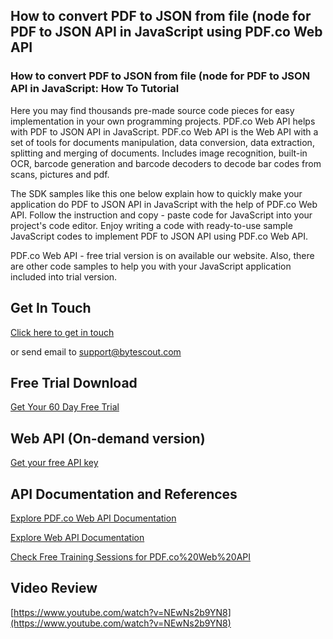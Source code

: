 ## How to convert PDF to JSON from file (node for PDF to JSON API in JavaScript using PDF.co Web API

### How to convert PDF to JSON from file (node for PDF to JSON API in JavaScript: How To Tutorial

Here you may find thousands pre-made source code pieces for easy implementation in your own programming projects. PDF.co Web API helps with PDF to JSON API in JavaScript. PDF.co Web API is the Web API with a set of tools for documents manipulation, data conversion, data extraction, splitting and merging of documents. Includes image recognition, built-in OCR, barcode generation and barcode decoders to decode bar codes from scans, pictures and pdf.

The SDK samples like this one below explain how to quickly make your application do PDF to JSON API in JavaScript with the help of PDF.co Web API. Follow the instruction and copy - paste code for JavaScript into your project's code editor. Enjoy writing a code with ready-to-use sample JavaScript codes to implement PDF to JSON API using PDF.co Web API.

PDF.co Web API - free trial version is on available our website. Also, there are other code samples to help you with your JavaScript application included into trial version.

## Get In Touch

[Click here to get in touch](https://bytescout.zendesk.com/hc/en-us/requests/new?subject=PDF.co%20Web%20API%20Question)

or send email to [support@bytescout.com](mailto:support@bytescout.com?subject=PDF.co%20Web%20API%20Question) 

## Free Trial Download

[Get Your 60 Day Free Trial](https://bytescout.com/download/web-installer?utm_source=github-readme)

## Web API (On-demand version)

[Get your free API key](https://pdf.co/documentation/api?utm_source=github-readme)

## API Documentation and References

[Explore PDF.co Web API Documentation](https://bytescout.com/documentation/index.html?utm_source=github-readme)

[Explore Web API Documentation](https://pdf.co/documentation/api?utm_source=github-readme)

[Check Free Training Sessions for PDF.co%20Web%20API](https://academy.bytescout.com/)

## Video Review

[https://www.youtube.com/watch?v=NEwNs2b9YN8](https://www.youtube.com/watch?v=NEwNs2b9YN8)